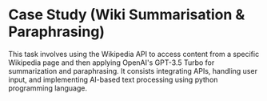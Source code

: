 # Case Study (Wiki Summarisation & Paraphrasing)
This task involves using the Wikipedia API to access content from a specific
Wikipedia page and then applying OpenAI's GPT-3.5 Turbo for summarization and
paraphrasing. It consists integrating APIs, handling user input, and implementing AI-based text processing 
using python programming language.
